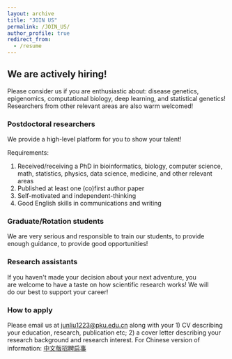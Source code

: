 ```yaml
---
layout: archive
title: "JOIN US"
permalink: /JOIN_US/
author_profile: true
redirect_from:
  - /resume
---
```

## We are actively hiring!

Please consider us if you are enthusiastic about: disease genetics, epigenomics, computational biology, deep learning, and statistical genetics! Researchers from other relevant areas are also warm welcomed!

### Postdoctoral researchers

We provide a high-level platform for you to show your talent! &#x20;

Requirements: &#x20;

1.  Received/receiving a PhD in bioinformatics, biology, computer science, math, statistics, physics, data science, medicine, and other relevant areas &#x20;
2.  Published at least one (co)first author paper &#x20;
3.  Self-motivated and independent-thinking &#x20;
4.  Good English skills in communications and writing

### Graduate/Rotation students

We are very serious and responsible to train our students, to provide enough guidance, to provide good opportunities!

### Research assistants

If you haven't made your decision about your next adventure, you are welcome to have a taste on how scientific research works! We will do our best to support your career!

### How to apply

Please email us at [junliu1223@pku.edu.cn](mailto:junliu1223@pku.edu.cn "junliu1223@pku.edu.cn") along with your 1) CV describing your education, research, publication etc; 2) a cover letter describing your research background and research interest.
For Chinese version of information: [中文版招聘启事](https://mp.weixin.qq.com/s/FLbDkuXuoVa2sqwr-dRatQ "中文版招聘启事")
